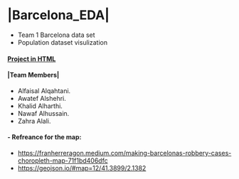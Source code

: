# |Barcelona_EDA|

- Team 1 Barcelona data set 
- Population dataset visulization
#### [Project in HTML](https://alfaisalgassim.github.io/Barcelona_EDA/BarcelonaFINAL.html)


#### |Team Members| 
- Alfaisal Alqahtani.
- Awatef Alshehri.
- Khalid Alharthi.
- Nawaf Alhussain.
- Zahra Alali.


#### - Refreance for the map: 
- https://franherreragon.medium.com/making-barcelonas-robbery-cases-choropleth-map-71f1bd406dfc
- https://geojson.io/#map=12/41.3899/2.1382
